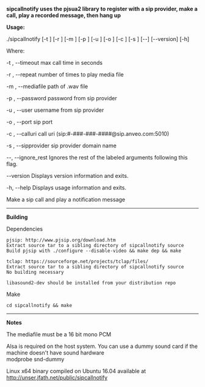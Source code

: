 **sipcallnotify uses the pjsua2 library to register with a sip provider, make a call, play a recorded message, then hang up**

**Usage:**

   ./sipcallnotify  [-t <int>] [-r <int>] [-m <string>] [-p <string>] [-u
                    <string>] [-o <int>] [-c <string>] [-s <string>] [--]
                    [--version] [-h]


Where: 

   -t <int>,  --timeout <int>
     max call time in seconds

   -r <int>,  --repeat <int>
     number of times to play media file

   -m <string>,  --mediafile <string>
     path of .wav file

   -p <string>,  --password <string>
     password from sip provider

   -u <string>,  --user <string>
     username from sip provider

   -o <int>,  --port <int>
     sip port

   -c <string>,  --calluri <string>
     call uri (sip:#-###-###-####@sip.anveo.com:5010)

   -s <string>,  --sipprovider <string>
     sip provider domain name

   --,  --ignore_rest
     Ignores the rest of the labeled arguments following this flag.

   --version
     Displays version information and exits.

   -h,  --help
     Displays usage information and exits.


   Make a sip call and play a notification message

__________________________________________________________________

**Building**  
  
 Dependencies  
   
    pjsip: http://www.pjsip.org/download.htm  
    Extract source tar to a sibling directory of sipcallnotify source  
    Build pjsip with ./configure --disable-video && make dep && make  
     
    tclap: https://sourceforge.net/projects/tclap/files/  
    Extract source tar to a sibling directory of sipcallnotify source  
    No building necessary  

    libasound2-dev should be installed from your distribution repo  

  Make  

    cd sipcallnotify && make

__________________________________________________________________
  
**Notes**
  
  The mediafile must be a 16 bit mono PCM  

  Alsa is required on the host system.  You can use a dummy sound card if the machine doesn't have sound hardware  
    modprobe snd-dummy  
  
  Linux x64 binary compiled on Ubuntu 16.04 available at http://unser.jfath.net/public/sipcallnotify  


 

  